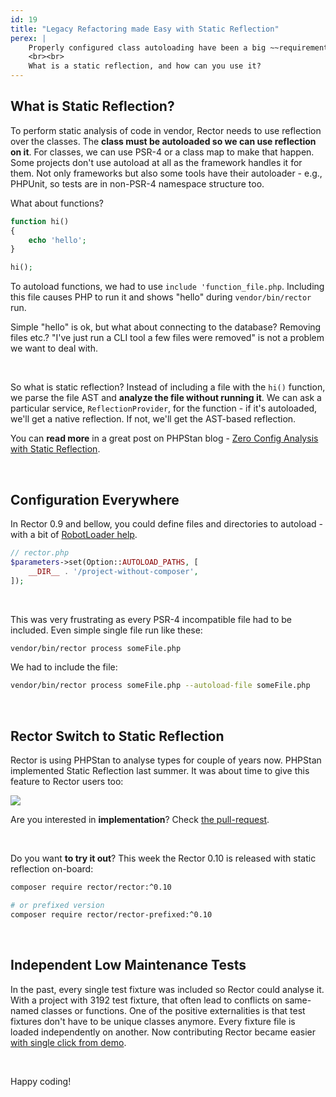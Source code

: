 ```yaml
---
id: 19
title: "Legacy Refactoring made Easy with Static Reflection"
perex: |
    Properly configured class autoloading have been a big ~~requirement~~ problem for many projects that do not use flawless PSR-4 autoload. It took two months of hard work of our team and Rector community, but we're here.
    <br><br>
    What is a static reflection, and how can you use it?
---
```


## What is Static Reflection?

To perform static analysis of code in vendor, Rector needs to use reflection over the classes. The **class must be autoloaded so we can use reflection on it**. For classes, we can use PSR-4 or a class map to make that happen. Some projects don't use autoload at all as the framework handles it for them. Not only frameworks but also some tools have their autoloader - e.g., PHPUnit, so tests are in non-PSR-4 namespace structure too.

What about functions?

```php
function hi()
{
    echo 'hello';
}

hi();
```

To autoload functions, we had to use `include 'function_file.php`. Including this file causes PHP to run it and shows "hello" during `vendor/bin/rector` run.

Simple "hello" is ok, but what about connecting to the database? Removing files etc.? "I've just run a CLI tool a few files were removed" is not a problem we want to deal with.

<br>

So what is static reflection? Instead of including a file with the `hi()` function, we parse the file AST and **analyze the file without running it**. We can ask a particular service, `ReflectionProvider`, for the function - if it's autoloaded, we'll get a native reflection. If not, we'll get the AST-based reflection.

You can **read more** in a great post on PHPStan blog - [Zero Config Analysis with Static Reflection](https://phpstan.org/blog/zero-config-analysis-with-static-reflection).

<br>

## Configuration Everywhere

In Rector 0.9 and bellow, you could define files and directories to autoload - with a bit of [RobotLoader help](https://tomasvotruba.com/blog/2020/06/08/drop-robot-loader-and-let-composer-deal-with-autoloading/).

```php
// rector.php
$parameters->set(Option::AUTOLOAD_PATHS, [
    __DIR__ . '/project-without-composer',
]);
```

<br>

This was very frustrating as every PSR-4 incompatible file had to be included. Even simple single file run like these:

```bash
vendor/bin/rector process someFile.php
```

We had to include the file:

```bash
vendor/bin/rector process someFile.php --autoload-file someFile.php
```


<br>

## Rector Switch to Static Reflection

Rector is using PHPStan to analyse types for couple of years now. PHPStan implemented Static Reflection last summer. It was about time to give this feature to Rector users too:

<a href="https://github.com/rectorphp/rector/pull/5665">
    <img src="https://user-images.githubusercontent.com/924196/111977050-9a4f0f00-8b02-11eb-8923-8acdfe362dbf.png" class="img-thumbnail">
</a>

<br>

Are you interested in **implementation**? Check [the pull-request](https://github.com/rectorphp/rector/pull/5665).

<br>

Do you want **to try it out**? This week the Rector 0.10 is released with static reflection on-board:

```bash
composer require rector/rector:^0.10

# or prefixed version
composer require rector/rector-prefixed:^0.10
```

<br>

## Independent Low Maintenance Tests

In the past, every single test fixture was included so Rector could analyse it. With a project with 3192 test fixture, that often lead to conflicts on same-named classes or functions. One of the positive externalities is that test fixtures don't have to be unique classes anymore. Every fixture file is loaded independently on another. Now contributing Rector became easier [with single click from demo](https://getrector.org/demo).

<br>

Happy coding!

